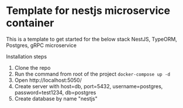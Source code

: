# Template for nestjs microservice container
This is a template to get started for the below stack
NestJS, TypeORM, Postgres, gRPC microservice

Installation steps
1. Clone the repo
2. Run the command from root of the project ```docker-compose up -d```
3. Open http://localhost:5050/
4. Create server with host=db, port=5432, username=postgres, password=test1234, db=postgres
5. Create database by name "nestjs"
